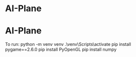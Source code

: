 # AI-Plane
# AI-Plane

To run:
    python -m venv venv
    .\venv\Scripts\activate
    pip install  pygame==2.6.0
    pip install PyOpenGL
    pip install numpy